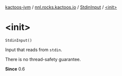 [kactoos-jvm](../../index.md) / [nnl.rocks.kactoos.io](../index.md) / [StdinInput](index.md) / [&lt;init&gt;](./-init-.md)

# &lt;init&gt;

`StdinInput()`

Input that reads from `stdin`.

There is no thread-safety guarantee.

**Since**
0.6


